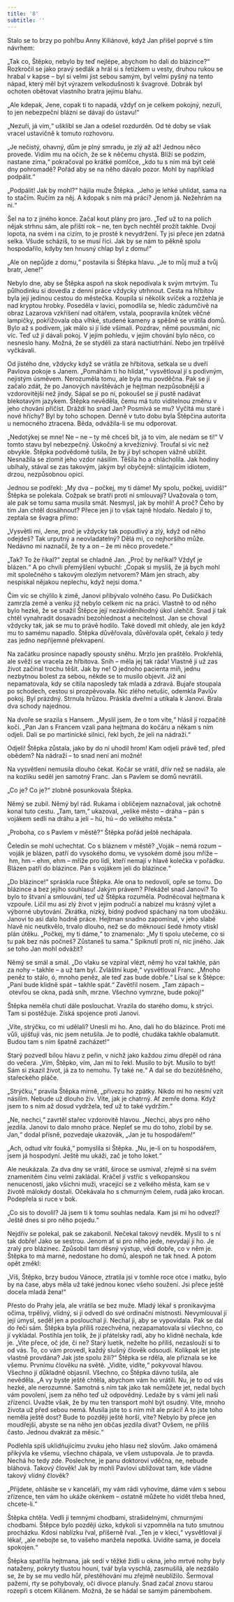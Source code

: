 ```yaml
---
title: '8'
subtitle: ''
---
```


Stalo se to brzy po pohřbu Anny Kiliánové, když Jan přišel poprvé s tím návrhem:

„Tak co, Štěpko, nebylo by teď nejlépe, abychom ho dali do blázince?“ Rozkročil se jako pravý sedlák a hrál si s řetízkem u vesty, druhou rukou se hrabal v kapse – byl si velmi jist sebou samým, byl velmi pyšný na tento nápad, který měl být výrazem velkodušnosti k švagrové. Dobrák byl ochoten obětovat vlastního bratra jejímu blahu.

„Ale kdepak, Jene, copak ti to napadá, vždyť on je celkem pokojný, nezuří, to jen nebezpeční blázni se dávají do ústavu!“

„Nezuří, já vím,“ ušklíbl se Jan a odešel rozdurděn. Od té doby se však vracel ustavičně k tomuto rozhovoru.

„Je nečistý, ohavný, dům je plný smradu, je zlý až až! Jednou něco provede. Vidím mu na očích, že se k něčemu chystá. Blíží se podzim, nastane zima,“ pokračoval po krátké pomlčce, „kdo tu s ním má být celé dny pohromadě? Pořád aby se na něho dávalo pozor. Mohl by například podpálit.“

„Podpálit! Jak by mohl?“ hájila muže Štěpka. „Jeho je lehké uhlídat, sama na to stačím. Ručím za něj. A kdopak s ním má práci? Jenom já. Nežehrám na ni.“

Šel na to z jiného konce. Začal kout plány pro jaro. „Teď už to na polích nějak strhnu sám, ale příští rok – ne, ten bych nechtěl prožít takhle. Dvojí lopota, na svém i na cizím, to je prostě k nevydržení. Ty jsi přece jen zdatná selka. Všude scházíš, to se musí říci. Jak by se nám to pěkně spolu hospodařilo, kdyby ten hnusný chlap byl z domu!“

„Ale on nepůjde z domu,“ postavila si Štěpka hlavu. „Je to můj muž a tvůj bratr, Jene!“

Nebylo dne, aby se Štěpka aspoň na skok nepodívala k svým mrtvým. Tu půlhodinku si dovedla z denní práce vždycky utrhnout. Cesta na hřbitov byla její jedinou cestou do městečka. Koupila si několik svíček a rozžehla je nad kryptou hrobky. Poseděla v lavici, pomodlila se, hledíc zádumčivě na obraz Lazarova vzkříšení nad oltářem, vstala, poopravila knůtek věčné lampičky, pokřižovala oba vlhké, studené kameny a spěšně se vrátila domů. Bylo až s podivem, jak málo si jí lidé všímali. Pozdrav, němé pousmání, nic víc. Teď už jí dávali pokoj. V jejím pohledu, v jejím chování bylo něco, co nesneslo hany. Možná, že se styděli za stará nactiutrhání. Nebo jen trpělivě vyčkávali.

Od jistého dne, vždycky když se vrátila ze hřbitova, setkala se u dveří Pavlova pokoje s Janem. „Pomáhám ti ho hlídat,“ vysvětloval jí s podivným, nejistým úsměvem. Nerozuměla tomu, ale byla mu povděčna. Pak se jí začalo zdát, že po Janových návštěvách je hejtman nezpůsobnější a vzdorovitější než jindy. Sápal se po ní, pokoušel se jí pustě nadávat blekotavým jazykem. Štěpka nevěděla, čemu má tuto viditelnou změnu v jeho chování přičíst. Dráždí ho snad Jan? Posmívá se mu? Vyčítá mu staré i nové hříchy? Byl by toho schopen. Denně v tuto dobu byla Štěpčina autorita u nemocného ztracena. Běda, odvážila-li se mu odporovat.

„Nedotýkej se mne! Ne – ne – ty mě chceš bít, já to vím, ale nedám se ti!“ V tomto stavu byl nebezpečný. Úskočný a krvežíznivý. Troufal si víc než obvykle. Štěpka podvědomě tušila, že by jí byl schopen vážně ublížit. Nesnažila se zlomit jeho vzdor násilím. Těšila ho a chlácholila. Jak hodiny ubíhaly, stával se zas takovým, jakým byl obyčejně: slintajícím idiotem, drzou, nezpůsobnou opicí.

Jednou se podřekl: „My dva – počkej, my ti dáme! My spolu, počkej, uvidíš!“ Štěpka se polekala. Cožpak se bratři proti ní smlouvají? Uvažovala o tom, ale pak se tomu sama musila smát. Nesmysl, jak by mohli! A proč? Čeho by tím Jan chtěl dosáhnout? Přece jen ji to však tajně hlodalo. Nedalo jí to, zeptala se švagra přímo:

„Vysvětli mi, Jene, proč je vždycky tak popudlivý a zlý, když od něho odejdeš? Tak urputný a neovladatelný? Dělá mi, co nejhoršího může. Nedávno mi naznačil, že ty a on – že mi něco provedete.“

„Tak? To že říkal?“ zeptal se chladně Jan. „Proč by neříkal? Vždyť je blázen.“ A po chvíli přemýšlení vybuchl: „Copak si myslíš, že já bych mohl mít společného s takovým olezlým netvorem? Mám jen strach, aby nespískal nějakou neplechu, když nejsi doma.“

Čím víc se chýlilo k zimě, Janovi přibývalo volného času. Po Dušičkách zamrzla země a venku již nebylo celkem nic na práci. Vlastně to od něho bylo hezké, že se snažil Štěpce její nezáviděníhodný úkol ulehčit. Snad jí tak chtěl vynahradit dosavadní bezohlednost a necitelnost. Jan se choval vždycky tak, jak se mu to právě hodilo. Také dovedl mít ohledy, ale jen když mu to samému napadlo. Štěpka důvěřovala, důvěřovala opět, čekalo ji tedy zas jedno nepříjemné překvapení.

Na začátku prosince napadly spousty sněhu. Mrzlo jen praštělo. Prokřehlá, ale svěží se vracela ze hřbitova. Sníh – měla jej tak ráda! Vlastně ji už zas život začínal trochu těšit. Jak by ne! O jednoho pacienta míň, jednu nezbytnou bolest za sebou, někde se to musilo objevit. Již ani nepamatovala, kdy se cítila naposledy tak mladá a zdravá. Bujaře stoupala po schodech, cestou si prozpěvovala. Nic zlého netušíc, odemkla Pavlův pokoj. Byl prázdný. Strnula hrůzou. Práskla dveřmi a utíkala k Janovi. Brala dva schody najednou.

Na dvoře se srazila s Hansem. „Myslil jsem, že o tom víte,“ hlásil jí rozpačitě kočí. „Pan Jan s Francem vzali pana hejtmana do kočáru a někam s ním odjeli. Dali se po martinické silnici, řekl bych, že jeli na nádraží.“

Odjeli! Štěpka zůstala, jako by do ní uhodil hrom! Kam odjeli právě teď, před obědem? Na nádraží – to snad není ani možné!

Na vysvětlení nemusila dlouho čekat. Kočár se vrátil, dřív než se nadála, ale na kozlíku seděl jen samotný Franc. Jan s Pavlem se domů nevrátili.

„Co je? Co je?“ zlobně posunkovala Štěpka.

Němý se zubil. Němý byl rád. Rukama i obličejem naznačoval, jak ochotně konal tuto cestu. „Tam, tam,“ ukazoval, „veliké město – dráha – pán s vojákem sedli na dráhu a jeli – hú, hú – do velikého města.“

„Proboha, co s Pavlem v městě?“ Štěpka pořád ještě nechápala.

Čeledín se mohl uchechtat. Co s bláznem v městě? „Voják – nemá rozum – voják je blázen, patří do vysokého domu, ve vysokém domě jsou mříže – hm, hm – ehm, ehm – mříže pro lidi, kteří nemají v hlavě kolečka v pořádku. Blázen patří do blázince. Pán s vojákem jeli do blázince.“

„Do blázince!“ spráskla ruce Štěpka. Ale ona to nedovolí, opře se tomu. Do blázince a bez jejího souhlasu! Jakým právem? Překážel snad Janovi? To bylo to štvaní a smlouvání, teď už Štěpka rozuměla. Podněcoval hejtmana k vzpouře. Líčil mu asi zlý život v jejím područí a nabízel mu krásný výlet a výborné ubytování. Zkrátka, nízký, bídný podvod spáchaný na tom ubožáku. Janovi to asi dalo hodně práce. Hejtman snadno zapomínal, v jeho slabé hlavě nic neutkvělo, trvalo dlouho, než se do měknoucí šedé hmoty vtiskl plán útěku. „Počkej, my ti dáme,“ to znamenalo: „My ti spolu utečeme, co si tu pak bez nás počneš? Zůstaneš tu sama.“ Spiknutí proti ní, nic jiného. Jak se toho Jan mohl odvážit?

Němý se smál a smál. „Do vlaku se vzpíral vlézt, němý ho vzal takhle, pán za nohy – takhle – a už tam byl. Zvláštní kupé,“ vysvětloval Franc. „Mnoho peněz to stálo, ó, mnoho peněz, ale teď zas bude dobře.“ Lísal se k Štěpce: „Paní bude klidně spát – takhle spát.“ Zavětřil nosem. „Tam zápach – otevřou se okna, padá sníh, mrzne. Všechno vymrzne, bude pokoj!“

Štěpka neměla chuti dále poslouchat. Vrazila do starého domu, k strýci. Tam si postěžuje. Získá spojence proti Janovi.

„Víte, strýčku, co mi udělali? Unesli mi ho. Ano, dali ho do blázince. Proti mé vůli, ujišťuji vás, nic jsem netušila. Je to podlé, chudáka takhle obalamutit. Budou tam s ním špatně zacházet!“

Starý pozvedl bílou hlavu z peřin, v nichž jako každou zimu dřepěl od rána do večera. „Vím, Štěpko, vím, Jan mi to řekl. Musilo to být. Musilo to být! Sám si zkazil život, já za to nemohu. Ty také ne.“ A dal se do bezútěšného, stařeckého pláče.

„Strýčku,“ pravila Štěpka mírně, „přivezu ho zpátky. Nikdo mi ho nesmí vzít násilím. Nebude už dlouho živ. Víte, jak je chatrný. Ať zemře doma. Když jsem to s ním až dosud vydržela, teď už to také vydržím.“

„Ne, nechci,“ zavrtěl stařec vzdorovitě hlavou. „Nechci, abys pro něho jezdila. Janovi to dalo mnoho práce. Nepleť se mu do toho, zlobil by se. Jan,“ dodal přísně, pozvedaje ukazovák, „Jan je tu hospodářem!“

„Ach, odtud vítr fouká,“ pomyslila si Štěpka. „Nu, je-li on tu hospodářem, jsem já hospodyní. Ještě mu ukáži, zač je toho loket.“

Ale neukázala. Za dva dny se vrátil, široce se usmíval, zřejmě si na svém znamenitém činu velmi zakládal. Kráčel jí vstříc s velkopanskou nenuceností, jako všichni muži, vracející se z velkého města, kam se v životě málokdy dostali. Očekávala ho s chmurným čelem, rudá jako krocan. Podepřela si ruce v bok.

„Co sis to dovolil? Já jsem ti k tomu souhlas nedala. Kam jsi mi ho odvezl? Ještě dnes si pro něho pojedu.“

Nejdřív se polekal, pak se zakabonil. Nečekal takový nevděk. Myslil to s ní tak dobře! Jako se sestrou. Jenom ať si pro něho jede, nevydají jí ho. Je zralý pro blázinec. Způsobil tam děsný výstup, vědí dobře, co v něm je. Štěpka to má marné, nedostane ho domů, alespoň ne tak hned. A potom opět změkl:

„Víš, Štěpko, brzy budou Vánoce, ztratila jsi v tomhle roce otce i matku, bylo by na čase, abys měla už také jednou konec všeho soužení. Jsi přece ještě docela mladá žena!“

Přesto do Prahy jela, ale vrátila se bez muže. Mladý lékař s pronikavýma očima, trpělivý, vlídný, si ji odvedl do své ordinační místnosti. Nevymlouval jí její úmysl, seděl jen a poslouchal ji. Nechal ji, aby se vypovídala. Pak se dal do řeči sám. Štěpka byla příliš rozechvěna, nezapamatovala si všechno, co jí vykládal. Postihla jen tolik, že jí přátelsky radí, aby ho klidně nechala, kde je. „Víte přece, oč jde, či ne? Starý luetik, neželte ho příliš, nezaslouží si to od vás. To, co vám provedl, každý slušný člověk odsoudí. Kolikpak let jste vlastně provdána? Jak jste spolu žili?“ Štěpka se rděla, ale přiznala se ke všemu. Prvnímu člověku na světě. „Vidíte, vidíte,“ pokyvoval hlavou. Všechno jí důkladně objasnil. Všechno, co Štěpka dávno tušila, ale nevěděla. „A vy byste ještě chtěla, abychom vám ho vrátili. Nu, je to od vás hezké, ale nerozumné. Samotná s ním tak jako tak nemůžete jet, nedal bych vám povolení, jsem za něho teď už odpovědný. Ledaže by s vámi jeli naši zřízenci. Uvažte však, že by mu ten transport mohl být osudný. Víte, mnoho života už před sebou nemá. Musila jste to s ním mít ale práci! A to jste toho neměla ještě dost? Bude to později ještě horší, víte? Nebylo by přece jen moudřejší, abyste se na něho jen občas jezdila dívat? Ovšem, ne příliš často. Jednou dvakrát za měsíc.“

Podlehla spíš uklidňujícímu zvuku jeho hlasu než slovům. Jako omámená přikývla ke všemu, všechno chápala, ve všem ustupovala. Je to pravda. Nechá ho tedy zde. Poslechne, je panu doktorovi vděčna, ne, nebude bláhová. Takový člověk! Jak by mohli Pavlovi ubližovat tam, kde vládne takový vlídný člověk?

„Přijdete, ohlásíte se v kanceláři, my vám rádi vyhovíme, dáme vám s sebou zřízence, ten vám ho ukáže okénkem – ostatně můžete ho vidět třeba hned, chcete-li.“

Štěpka chtěla. Vedli ji temnými chodbami, strašidelnými, chmurnými chodbami. Štěpce bylo později úzko, kdykoli si vzpomněla na tuto smutnou procházku. Kdosi nablízku řval, příšerně řval. „Ten je v kleci,“ vysvětloval jí lékař, „ale nebojte se, to vašeho manžela nepotká. Uvidíte sama, je docela spokojen.“

Štěpka spatřila hejtmana, jak sedí v těžké židli u okna, jeho mrtvé nohy byly nataženy, pokryty tlustou houní, tvář byla vyschlá, zasmušilá, ale nezdálo se, že by se mu vedlo hůř, přestěhování mu zřejmě neublížilo. Šermoval pažemi, rty se pohybovaly, oči divoce planuly. Snad začal znovu starou rozepři s otcem Kiliánem. Možná, že se hádal se samým pánembohem.
